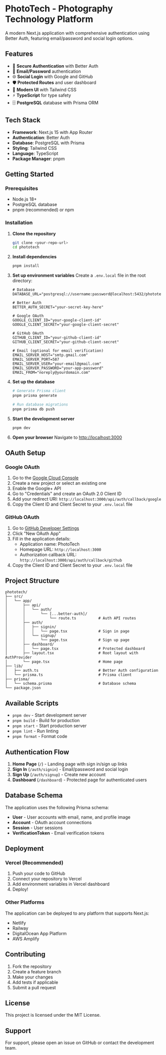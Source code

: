 # PhotoTech - Photography Technology Platform

A modern Next.js application with comprehensive authentication using Better Auth, featuring email/password and social login options.

## Features

- 🔐 **Secure Authentication** with Better Auth
- 📧 **Email/Password** authentication
- 🌐 **Social Login** with Google and GitHub
- 🛡️ **Protected Routes** and user dashboard
- 🎨 **Modern UI** with Tailwind CSS
- ⚡ **TypeScript** for type safety
- 🗄️ **PostgreSQL** database with Prisma ORM

## Tech Stack

- **Framework**: Next.js 15 with App Router
- **Authentication**: Better Auth
- **Database**: PostgreSQL with Prisma
- **Styling**: Tailwind CSS
- **Language**: TypeScript
- **Package Manager**: pnpm

## Getting Started

### Prerequisites

- Node.js 18+ 
- PostgreSQL database
- pnpm (recommended) or npm

### Installation

1. **Clone the repository**
   ```bash
   git clone <your-repo-url>
   cd phototech
   ```

2. **Install dependencies**
   ```bash
   pnpm install
   ```

3. **Set up environment variables**
   Create a `.env.local` file in the root directory:
   ```env
   # Database
   DATABASE_URL="postgresql://username:password@localhost:5432/phototech"

   # Better Auth
   BETTER_AUTH_SECRET="your-secret-key-here"

   # Google OAuth
   GOOGLE_CLIENT_ID="your-google-client-id"
   GOOGLE_CLIENT_SECRET="your-google-client-secret"

   # GitHub OAuth
   GITHUB_CLIENT_ID="your-github-client-id"
   GITHUB_CLIENT_SECRET="your-github-client-secret"

   # Email (optional for email verification)
   EMAIL_SERVER_HOST="smtp.gmail.com"
   EMAIL_SERVER_PORT=587
   EMAIL_SERVER_USER="your-email@gmail.com"
   EMAIL_SERVER_PASSWORD="your-app-password"
   EMAIL_FROM="noreply@yourdomain.com"
   ```

4. **Set up the database**
   ```bash
   # Generate Prisma client
   pnpm prisma generate
   
   # Run database migrations
   pnpm prisma db push
   ```

5. **Start the development server**
   ```bash
   pnpm dev
   ```

6. **Open your browser**
   Navigate to [http://localhost:3000](http://localhost:3000)

## OAuth Setup

### Google OAuth

1. Go to the [Google Cloud Console](https://console.cloud.google.com/)
2. Create a new project or select an existing one
3. Enable the Google+ API
4. Go to "Credentials" and create an OAuth 2.0 Client ID
5. Add your redirect URI: `http://localhost:3000/api/auth/callback/google`
6. Copy the Client ID and Client Secret to your `.env.local` file

### GitHub OAuth

1. Go to [GitHub Developer Settings](https://github.com/settings/developers)
2. Click "New OAuth App"
3. Fill in the application details:
   - Application name: PhotoTech
   - Homepage URL: `http://localhost:3000`
   - Authorization callback URL: `http://localhost:3000/api/auth/callback/github`
4. Copy the Client ID and Client Secret to your `.env.local` file

## Project Structure

```
phototech/
├── src/
│   └── app/
│       ├── api/
│       │   └── auth/
│       │       └── [...better-auth]/
│       │           └── route.ts          # Auth API routes
│       ├── auth/
│       │   ├── signin/
│       │   │   └── page.tsx              # Sign in page
│       │   └── signup/
│       │       └── page.tsx              # Sign up page
│       ├── dashboard/
│       │   └── page.tsx                  # Protected dashboard
│       ├── layout.tsx                    # Root layout with AuthProvider
│       └── page.tsx                      # Home page
├── lib/
│   ├── auth.ts                           # Better Auth configuration
│   └── prisma.ts                         # Prisma client
├── prisma/
│   └── schema.prisma                     # Database schema
└── package.json
```

## Available Scripts

- `pnpm dev` - Start development server
- `pnpm build` - Build for production
- `pnpm start` - Start production server
- `pnpm lint` - Run linting
- `pnpm format` - Format code

## Authentication Flow

1. **Home Page** (`/`) - Landing page with sign in/sign up links
2. **Sign In** (`/auth/signin`) - Email/password and social login
3. **Sign Up** (`/auth/signup`) - Create new account
4. **Dashboard** (`/dashboard`) - Protected page for authenticated users

## Database Schema

The application uses the following Prisma schema:

- **User** - User accounts with email, name, and profile image
- **Account** - OAuth account connections
- **Session** - User sessions
- **VerificationToken** - Email verification tokens

## Deployment

### Vercel (Recommended)

1. Push your code to GitHub
2. Connect your repository to Vercel
3. Add environment variables in Vercel dashboard
4. Deploy!

### Other Platforms

The application can be deployed to any platform that supports Next.js:
- Netlify
- Railway
- DigitalOcean App Platform
- AWS Amplify

## Contributing

1. Fork the repository
2. Create a feature branch
3. Make your changes
4. Add tests if applicable
5. Submit a pull request

## License

This project is licensed under the MIT License.

## Support

For support, please open an issue on GitHub or contact the development team.

